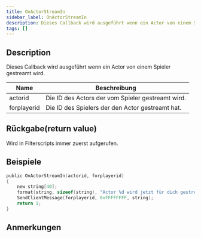 ```yaml
---
title: OnActorStreamIn
sidebar_label: OnActorStreamIn
description: Dieses Callback wird ausgeführt wenn ein Actor von einem Spieler gestreamt wird.
tags: []
---
```


<VersionWarn name='callback' version='SA-MP 0.3.7' />

## Description

Dieses Callback wird ausgeführt wenn ein Actor von einem Spieler gestreamt wird.

| Name        | Beschreibung                                                   |
| ----------- | ------------------------------------------------------------- |
| actorid     | Die ID des Actors der vom Spieler gestreamt wird. |
| forplayerid | Die ID des Spielers der den Actor gestreamt hat.              |

## Rückgabe(return value)

Wird in Filterscripts immer zuerst aufgerufen.

## Beispiele

```c
public OnActorStreamIn(actorid, forplayerid)
{
    new string[40];
    format(string, sizeof(string), "Actor %d wird jetzt für dich gestreamt.", actorid);
    SendClientMessage(forplayerid, 0xFFFFFFFF, string);
    return 1;
}
```

## Anmerkungen

<TipNPCCallbacks />
